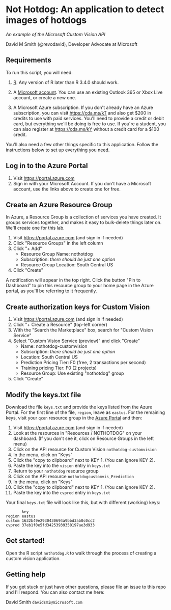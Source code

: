 # Not Hotdog: An application to detect images of hotdogs

_An example of the Microsoft Custom Vision API_

David M Smith (\@revodavid), Developer Advocate at Microsoft

## Requirements

To run this script, you will need:

1. [R](http://www.r-project.org). Any version of R later than R 3.4.0 should work. 

1. A [Microsoft account](https://account.microsoft.com/account). You can use an existing Outlook 365
or Xbox Live account, or create a new one.

1. A Microsoft Azure subscription. If you don't already have an Azure subscription, you can visit
https://cda.ms/kT and also get $200 in credits to use with paid services. You'll need to provide
a credit or debit card, but everything we'll be doing is free to use. If you're a student, you can 
also register at https://cda.ms/kY without a credit card for a $100 credit.

You'll also need a few other things specific to this application. Follow the instructions below to 
set up everything you need.

## Log in to the Azure Portal

1. Visit https://portal.azure.com 
2. Sign in with your Microsoft Account. If you don't have a Microsoft account, use the 
   links above to create one for free.

## Create an Azure Resource Group

In Azure, a Resource Group is a collection of services you have created. It groups services
together, and makes it easy to bulk-delete things later on. We'll create one for this lab.

1. Visit https://portal.azure.com (and sign in if needed)
2. Click "Resource Groups" in the left column
3. Click "+ Add"
    * Resource Group Name: nothotdog
    * Subscription: _there should be just one option_
    * Resource Group Location: South Central US
4. Click "Create"
   
A notification will appear in the top right. Click the button "Pin to Dashboard" to pin this resource group to your home page in the Azure portal, as you'll be referring to it frequently.

## Create authorization keys for Custom Vision

1. Visit https://portal.azure.com (and sign in if needed)
2. Click "+ Create a Resource" (top-left corner)
3. With the "Search the Marketplace" box, search for "Custom Vision Service"
4. Select "Custom Vision Service (preview)" and click "Create"
    * Name: nothotdog-customvision
    * Subscription: _there should be just one option_
    * Location: South Central US
    * Prediction Pricing Tier: F0 (free, 2 transactions per second)
    * Training pricing Tier: F0 (2 projects)
    * Resource Group: Use existing "nothotdog" group
5. Click "Create"

## Modify the keys.txt file

Download the file `keys.txt` and provide the keys listed from the Azure Portal. For the first line
of the file, `region`, leave as `eastus`. For the remaining keys, visit your `qcon` resource
group in the [Azure Portal](https://portal.azure.com) and then:

1. Visit https://portal.azure.com (and sign in if needed)
1. Look at the resources in "Resources / NOTHOTDOG" on your dashboard. (If you don't see it, click on Resource Groups in the left menu)
1. Click on the API resource for Custom Vision `nothotdog-customvision`
1. In the menu, click on "Keys"
1. Click the "copy to clipboard" next to KEY 1. (You can ignore KEY 2).
1. Paste the key into the `vision` entry in `keys.txt`
1. Return to your `nothotdog` resource group
1. Click on the API resource `nothotdogcustomvis_Prediction`
1. In the menu, click on "Keys"
1. Click the "copy to clipboard" next to KEY 1. (You can ignore KEY 2).
1. Paste the key into the `cvpred` entry in `keys.txt`

Your final `keys.txt` file will look like this, but with different (working) keys:

```
       key
region eastus
custom 1632b49e2930430694a9bbd3ab0c0cc2
cvpred 37eb1f0e5fd34253939350197ae3d933
```

## Get started!

Open the R script `nothotdog.R` to walk through the process of creating a custom vision application.

## Getting help

If you get stuck or just have other questions, please file an issue to this repo and I'll respond.
You can also contact me here:

David Smith `davidsmi@microsoft.com`
